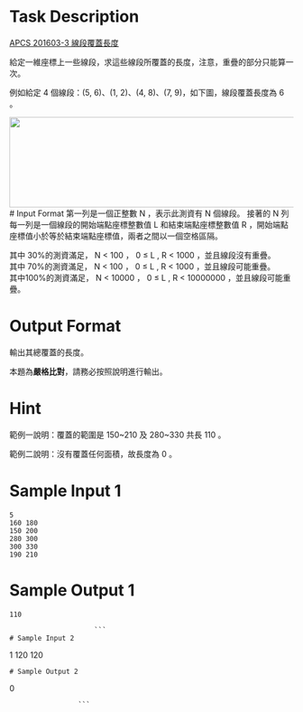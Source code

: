 # Task Description
[APCS 201603-3 線段覆蓋長度](../drive.google.com/open_id_1-dVVrhH_qIK0rSrpPPBIgtceclzo_I6L)

給定一維座標上一些線段，求這些線段所覆蓋的長度，注意，重疊的部分只能算一次。

例如給定 4 個線段：(5, 6)、(1, 2)、(4, 8)、(7, 9)，如下圖，線段覆蓋長度為 6 。

<img src="./ShowImage_id_956" height="160" width="723" />
# Input Format
第一列是一個正整數 N ，表示此測資有 N 個線段。  
接著的 N 列每一列是一個線段的開始端點座標整數值 L 和結束端點座標整數值 R ，開始端點座標值小於等於結束端點座標值，兩者之間以一個空格區隔。

其中 30%的測資滿足， N \< 100 ， 0 ≤ L , R \< 1000 ，並且線段沒有重疊。  
其中 70%的測資滿足， N \< 100 ， 0 ≤ L , R \< 1000 ，並且線段可能重疊。  
其中100%的測資滿足， N \< 10000 ， 0 ≤ L , R \< 10000000 ，並且線段可能重疊。
# Output Format
輸出其總覆蓋的長度。

本題為**嚴格比對**，請務必按照說明進行輸出。
# Hint
範例一說明：覆蓋的範圍是 150\~210 及 280\~330 共長 110 。

範例二說明：沒有覆蓋任何面積，故長度為 0 。
# Sample Input 1
```
5
160 180
150 200
280 300
300 330
190 210
```
# Sample Output 1
```
110

                     ```
# Sample Input 2
```
1
120 120
```
# Sample Output 2
```
0

                     ```

